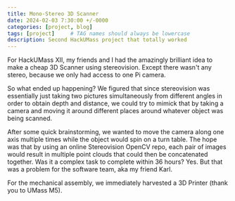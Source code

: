 ```yaml
---
title: Mono-Stereo 3D Scanner
date: 2024-02-03 7:30:00 +/-0000
categories: [project, blog]
tags: [project]     # TAG names should always be lowercase
description: Second HackUMass project that totally worked
---
```


For HackUMass XII, my friends and I had the amazingly brilliant idea to make a cheap 3D Scanner using stereovision. Except there wasn't any stereo, because we only had access to one Pi camera. 

So what ended up happening? We figured that since stereovision was essentially just taking two pictures simultaneously from different angles in order to obtain depth and distance, we could try to mimick that by taking a camera and moving it around different places around whatever object was being scanned. 

After some quick brainstorming, we wanted to move the camera along one axis multiple times while the object would spin on a turn table. The hope was that by using an online Stereovision OpenCV repo, each pair of images would result in multiple point clouds that could then be concatenated together. Was it a complex task to complete within 36 hours? Yes. But that was a problem for the software team, aka my friend Karl. 

For the mechanical assembly, we immediately harvested a 3D Printer (thank you to UMass M5). 




 

